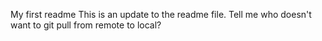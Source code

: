 My first readme
This is an update to the readme file. Tell me who doesn't want to git pull from remote to local? 
